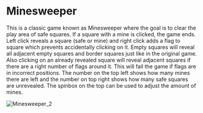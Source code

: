 # Minesweeper
 
This is a classic game known as Minesweeper where the goal is to clear the play
area of safe squares. If a square with a mine is clicked, the game ends.
Left click reveals a square (safe or mine) and right click adds a flag to
square which prevents accidentally clicking on it.
Empty squares will reveal all adjacent empty squares and border squares just
like in the original game. Also clicking on an already revealed square will
reveal adjacent squares if there are a right number of flags around it. This
will fail the game if flags are in incorrect positions.
The number on the top left shows how many mines there are left and the number
on top right shows how many safe squares are unrevealed. The spinbox on the top
can be used to adjust the amount of mines.

![Minesweeper_2](https://user-images.githubusercontent.com/66073405/125475451-d571accb-cfac-43a7-b985-bd9d0c21bcbd.gif)
